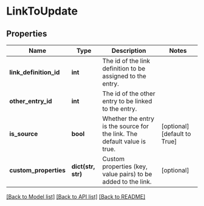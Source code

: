 # LinkToUpdate

## Properties
Name | Type | Description | Notes
------------ | ------------- | ------------- | -------------
**link_definition_id** | **int** | The id of the link definition to be assigned to the entry. | 
**other_entry_id** | **int** | The id of the other entry to be linked to the entry. | 
**is_source** | **bool** | Whether the entry is the source for the link. The default value is true. | [optional] [default to True]
**custom_properties** | **dict(str, str)** | Custom properties (key, value pairs) to be added to the link. | [optional] 

[[Back to Model list]](../README.md#documentation-for-models) [[Back to API list]](../README.md#documentation-for-api-endpoints) [[Back to README]](../README.md)

